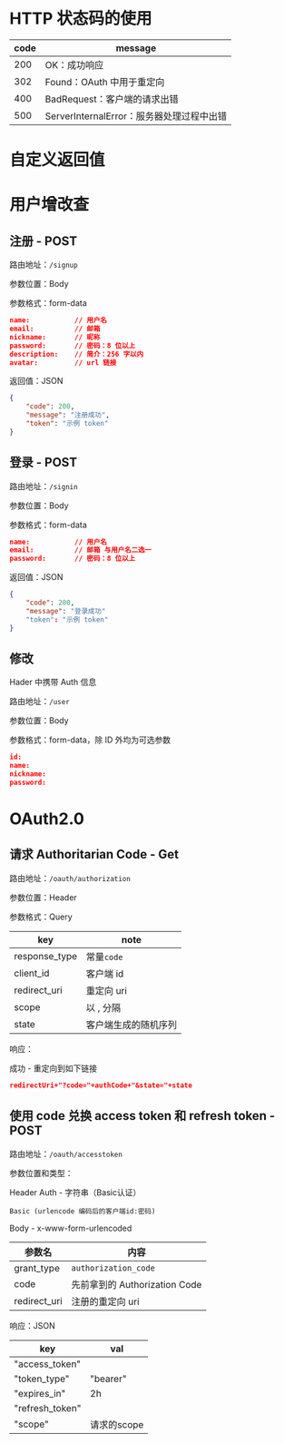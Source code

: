 # HTTP 状态码的使用

| code | message                                   |
| ---- | ----------------------------------------- |
| 200  | OK：成功响应                              |
| 302  | Found：OAuth 中用于重定向                 |
| 400  | BadRequest：客户端的请求出错              |
| 500  | ServerInternalError：服务器处理过程中出错 |

# 自定义返回值



# 用户增改查

## 注册 - POST

路由地址：`/signup`

参数位置：Body

参数格式：form-data

```json
name:			// 用户名
email:			// 邮箱
nickname:		// 昵称
password:		// 密码：8 位以上
description:	// 简介：256 字以内
avatar:			// url 链接
```

返回值：JSON

```json
{
    "code": 200,
    "message": "注册成功",
    "token": "示例 token"
}
```

## 登录 - POST

路由地址：`/signin`

参数位置：Body

参数格式：form-data

```json
name:			// 用户名
email:			// 邮箱 与用户名二选一
password:		// 密码：8 位以上
```

返回值：JSON

```json
{
    "code": 200,
    "message": "登录成功"
    "token": "示例 token"
}
```

## 修改

Hader 中携带 Auth 信息

路由地址：`/user`

参数位置：Body

参数格式：form-data，除 ID 外均为可选参数

```json
id:
name:			
nickname:			
password:	
```

# OAuth2.0

## 请求 Authoritarian Code - Get

路由地址：`/oauth/authorization`

参数位置：Header

参数格式：Query

| key           | note                 |
| ------------- | -------------------- |
| response_type | 常量`code`           |
| client_id     | 客户端 id            |
| redirect_uri  | 重定向 uri           |
| scope         | 以 , 分隔            |
| state         | 客户端生成的随机序列 |

响应：

成功 - 重定向到如下链接

```json
redirectUri+"?code="+authCode+"&state="+state
```

## 使用 code 兑换 access token 和 refresh token  - POST

路由地址：`/oauth/accesstoken`

参数位置和类型：

Header Auth - 字符串（Basic认证）

```
Basic (urlencode 编码后的客户端id:密码)
```

Body - x-www-form-urlencoded

| 参数名       | 内容                          |
| ------------ | ----------------------------- |
| grant_type   | `authorization_code`          |
| code         | 先前拿到的 Authorization Code |
| redirect_uri | 注册的重定向 uri              |

响应：JSON

| key             | val         |
| --------------- | ----------- |
| "access_token"  |             |
| "token_type"    | "bearer"    |
| "expires_in"    | 2h          |
| "refresh_token" |             |
| "scope"         | 请求的scope |
